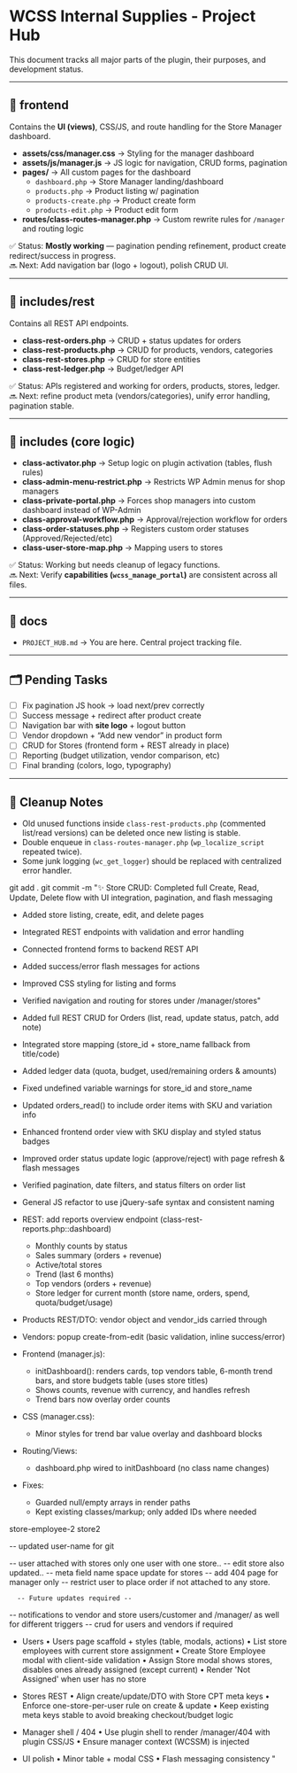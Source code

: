 # WCSS Internal Supplies - Project Hub

This document tracks all major parts of the plugin, their purposes, and development status.

---

## 📂 frontend

Contains the **UI (views)**, CSS/JS, and route handling for the Store Manager dashboard.

- **assets/css/manager.css** → Styling for the manager dashboard
- **assets/js/manager.js** → JS logic for navigation, CRUD forms, pagination
- **pages/** → All custom pages for the dashboard
  - `dashboard.php` → Store Manager landing/dashboard
  - `products.php` → Product listing w/ pagination
  - `products-create.php` → Product create form
  - `products-edit.php` → Product edit form
- **routes/class-routes-manager.php** → Custom rewrite rules for `/manager` and routing logic

✅ Status: **Mostly working** — pagination pending refinement, product create redirect/success in progress.  
🔜 Next: Add navigation bar (logo + logout), polish CRUD UI.

---

## 📂 includes/rest

Contains all REST API endpoints.

- **class-rest-orders.php** → CRUD + status updates for orders
- **class-rest-products.php** → CRUD for products, vendors, categories
- **class-rest-stores.php** → CRUD for store entities
- **class-rest-ledger.php** → Budget/ledger API

✅ Status: APIs registered and working for orders, products, stores, ledger.  
🔜 Next: refine product meta (vendors/categories), unify error handling, pagination stable.

---

## 📂 includes (core logic)

- **class-activator.php** → Setup logic on plugin activation (tables, flush rules)
- **class-admin-menu-restrict.php** → Restricts WP Admin menus for shop managers
- **class-private-portal.php** → Forces shop managers into custom dashboard instead of WP-Admin
- **class-approval-workflow.php** → Approval/rejection workflow for orders
- **class-order-statuses.php** → Registers custom order statuses (Approved/Rejected/etc)
- **class-user-store-map.php** → Mapping users to stores

✅ Status: Working but needs cleanup of legacy functions.  
🔜 Next: Verify **capabilities (`wcss_manage_portal`)** are consistent across all files.

---

## 📂 docs

- `PROJECT_HUB.md` → You are here. Central project tracking file.

---

## 🗂️ Pending Tasks

- [ ] Fix pagination JS hook → load next/prev correctly
- [ ] Success message + redirect after product create
- [ ] Navigation bar with **site logo** + logout button
- [ ] Vendor dropdown + “Add new vendor” in product form
- [ ] CRUD for Stores (frontend form + REST already in place)
- [ ] Reporting (budget utilization, vendor comparison, etc)
- [ ] Final branding (colors, logo, typography)

---

## 🧹 Cleanup Notes

- Old unused functions inside `class-rest-products.php` (commented list/read versions) can be deleted once new listing is stable.
- Double enqueue in `class-routes-manager.php` (`wp_localize_script` repeated twice).
- Some junk logging (`wc_get_logger`) should be replaced with centralized error handler.

git add .
git commit -m "✨ Store CRUD: Completed full Create, Read, Update, Delete flow with UI integration, pagination, and flash messaging

- Added store listing, create, edit, and delete pages
- Integrated REST endpoints with validation and error handling
- Connected frontend forms to backend REST API
- Added success/error flash messages for actions
- Improved CSS styling for listing and forms
- Verified navigation and routing for stores under /manager/stores"

- Added full REST CRUD for Orders (list, read, update status, patch, add note)
- Integrated store mapping (store_id + store_name fallback from title/code)
- Added ledger data (quota, budget, used/remaining orders & amounts)
- Fixed undefined variable warnings for store_id and store_name
- Updated orders_read() to include order items with SKU and variation info
- Enhanced frontend order view with SKU display and styled status badges
- Improved order status update logic (approve/reject) with page refresh & flash messages
- Verified pagination, date filters, and status filters on order list
- General JS refactor to use jQuery-safe syntax and consistent naming

- REST: add reports overview endpoint (class-rest-reports.php::dashboard)
  - Monthly counts by status
  - Sales summary (orders + revenue)
  - Active/total stores
  - Trend (last 6 months)
  - Top vendors (orders + revenue)
  - Store ledger for current month (store name, orders, spend, quota/budget/usage)
- Products REST/DTO: vendor object and vendor_ids carried through
- Vendors: popup create-from-edit (basic validation, inline success/error)
- Frontend (manager.js):
  - initDashboard(): renders cards, top vendors table, 6-month trend bars,
    and store budgets table (uses store titles)
  - Shows counts, revenue with currency, and handles refresh
  - Trend bars now overlay order counts
- CSS (manager.css):
  - Minor styles for trend bar value overlay and dashboard blocks
- Routing/Views:
  - dashboard.php wired to initDashboard (no class name changes)
- Fixes:
  - Guarded null/empty arrays in render paths
  - Kept existing classes/markup; only added IDs where needed

store-employee-2
store2

-- updated user-name for git

-- user attached with stores only one user with one store..
-- edit store also updated..
-- meta field name space update for stores
-- add 404 page for manager only
-- restrict user to place order if not attached to any store.

      -- Future updates required --

-- notifications to vendor and store users/customer and /manager/ as well for different triggers
-- crud for users and vendors if required

- Users
  • Users page scaffold + styles (table, modals, actions)
  • List store employees with current store assignment
  • Create Store Employee modal with client-side validation
  • Assign Store modal shows stores, disables ones already assigned (except current)
  • Render 'Not Assigned' when user has no store

- Stores REST
  • Align create/update/DTO with Store CPT meta keys
  • Enforce one-store-per-user rule on create & update
  • Keep existing meta keys stable to avoid breaking checkout/budget logic

- Manager shell / 404
  • Use plugin shell to render /manager/404 with plugin CSS/JS
  • Ensure manager context (WCSSM) is injected

- UI polish
  • Minor table + modal CSS
  • Flash messaging consistency
  "
